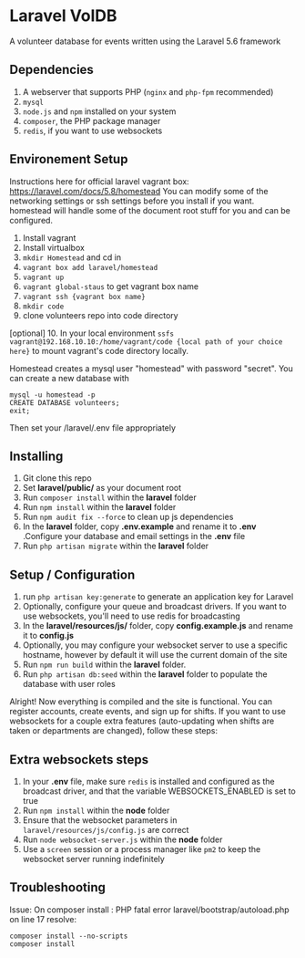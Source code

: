 # Laravel VolDB
A volunteer database for events written using the Laravel 5.6 framework


## Dependencies

1. A webserver that supports PHP (```nginx``` and ```php-fpm``` recommended)
2. ```mysql```
3. ```node.js``` and ```npm``` installed on your system
4. ```composer```, the PHP package manager
5. ```redis```, if you want to use websockets

## Environement Setup

Instructions here for official laravel vagrant box: https://laravel.com/docs/5.8/homestead
You can modify some of the networking settings or ssh settings before you install if you want.  
homestead will handle some of the document root stuff for you and can be configured. 

1. Install vagrant
2. Install virtualbox
3. ```mkdir Homestead``` and cd in
4. ```vagrant box add laravel/homestead```
5. ```vagrant up```
6. ```vagrant global-staus``` to get vagrant box name
7. ```vagrant ssh {vagrant box name}```
8. ```mkdir code```
9. clone volunteers repo into code directory 

[optional] 10. In your local environment ```ssfs vagrant@192.168.10.10:/home/vagrant/code {local path of your choice here}``` to mount vagrant's code directory locally.

Homestead creates a mysql user "homestead" with password "secret".  You can create a new database with
```
mysql -u homestead -p
CREATE DATABASE volunteers;
exit;
```
Then set your /laravel/.env file appropriately


## Installing

1. Git clone this repo
2. Set **laravel/public/** as your document root
3. Run ```composer install``` within the **laravel** folder
4. Run ```npm install``` within the **laravel** folder
5. Run ```npm audit fix --force``` to clean up js dependencies
5. In the **laravel** folder, copy **.env.example** and rename it to **.env** .Configure your database and email settings in the **.env** file
6. Run ```php artisan migrate``` within the **laravel** folder

## <a name="configuration"></a> Setup / Configuration

1. run `php artisan key:generate` to generate an application key for Laravel
2. Optionally, configure your queue and broadcast drivers. If you want to use websockets, you'll need to use redis for broadcasting
3. In the **laravel/resources/js/** folder, copy **config.example.js** and rename it to **config.js**
4. Optionally, you may configure your websocket server to use a specific hostname, however by default it will use the current domain of the site
5. Run ```npm run build``` within the **laravel** folder.
6. Run ```php artisan db:seed``` within the **laravel** folder to populate the database with user roles


Alright! Now everything is compiled and the site is functional. You can register accounts, create events, and sign up for shifts.
If you want to use websockets for a couple extra features (auto-updating when shifts are taken or departments are changed), follow these steps:


## Extra websockets steps

1. In your **.env** file, make sure ```redis``` is installed and configured as the broadcast driver, and that the variable WEBSOCKETS_ENABLED is set to true
2. Run ```npm install``` within the **node** folder
3. Ensure that the websocket parameters in  ```laravel/resources/js/config.js``` are correct
4. Run ```node websocket-server.js``` within the **node** folder
5. Use a ```screen``` session or a process manager like ```pm2``` to keep the websocket server running indefinitely

## Troubleshooting

Issue: On composer install : PHP fatal error laravel/bootstrap/autoload.php on line 17
resolve: 
```
composer install --no-scripts
composer install
```
